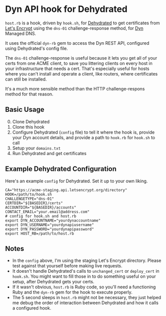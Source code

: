 Dyn API hook for Dehydrated
===========================

`host.rb` is a hook, driven by `hook.sh`, for [Dehydrated](https://dehydrated.de/) to get certificates from [Let's Encrypt](https://letsencrypt.org/) using the `dns-01` challenge-response method, for [Dyn](https://dyn.com/) Managed DNS.

It uses the official `dyn-rb` gem to access the Dyn REST API, configured using Dehydrated's config file.

The `dns-01` challenge-response is useful because it lets you get all of your certs from one ACME client, to save you littering clients on every host in your infrastructure that needs a cert. That's especially useful for hosts where you can't install and operate a client, like routers, where certificates can still be installed.

It's a much more sensible method than the HTTP challenge-respons method for that reason.

Basic Usage
-----------

0. Clone Dehydrated
0. Clone this hook
0. Configure Dehydrated (`config` file) to tell it where the hook is, provide your Dyn account details, and provide a path to `hook.rb` for `hook.sh` to call
0. Setup your ``domains.txt``
0. Run Dehydrated and get certificates

Example Dehydrated Configuration
--------------------------------

Here's an example `config` for Dehydrated. Set it up to your own liking.

```
CA="https://acme-staging.api.letsencrypt.org/directory"
HOOK=/path/to/hook.sh
CHALLENGETYPE="dns-01"
CERTDIR="${BASEDIR}/certs"
ACCOUNTDIR="${BASEDIR}/accounts"
CONTACT_EMAIL="your.email@address.com"
# config for hook.sh and host.rb
export DYN_ACCOUNTNAME="yourdynaccountname"
export DYN_USERNAME="yourdynapiusername"
export DYN_PASSWORD="yourdynapipassword"
export HOST_RB=/path/to/host.rb
```

Notes
-----

* In the `config` above, I'm using the staging Let's Encrypt directory. Please test against that yourself before making live requests.
* It doesn't handle Dehydrated's calls to `unchanged_cert` or `deploy_cert` in `hook.sh`. You might want to fill those in to do something useful on your setup, after Dehydrated gets your certs.
* If it wasn't obvious, `host.rb` is Ruby code, so you'll need a functioning Ruby and the `dyn-rb` gem for the hook to execute properly.
* The 5 second sleeps in `host.rb` might not be necessary, they just helped me debug the order of interaction between Dehydrated and how it calls a configured hook.
